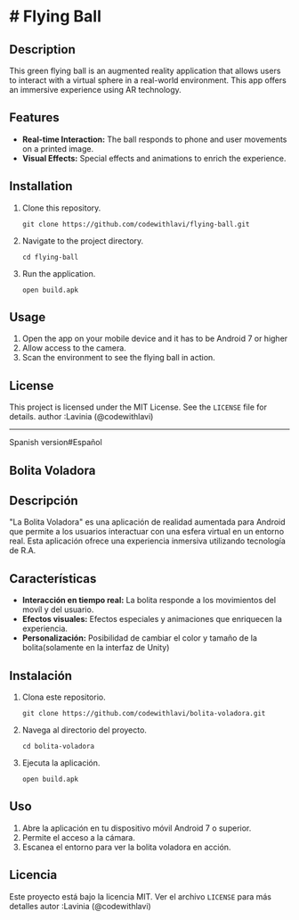 # # Flying Ball

## Description
This green flying ball is an augmented reality application that allows users to interact with a virtual sphere in a real-world environment. This app offers an immersive experience using AR technology.

## Features
- **Real-time Interaction:** The ball responds to phone and user movements on a printed image. 
- **Visual Effects:** Special effects and animations to enrich the experience.


## Installation
1. Clone this repository.
    ```
    git clone https://github.com/codewithlavi/flying-ball.git
    ```
2. Navigate to the project directory.
    ```
    cd flying-ball
    ```
3. Run the application.
    ```
    open build.apk
    ```

## Usage
1. Open the app on your mobile device and it has to be Android 7 or higher
2. Allow access to the camera.
3. Scan the environment to see the flying ball in action.

## License
This project is licensed under the MIT License. See the `LICENSE` file for details.
author :Lavinia (@codewithlavi)
___________________________________________________________________________________________________________________________________________________________________________
Spanish version#Español

 ## Bolita Voladora

 ## Descripción

"La Bolita Voladora" es una aplicación de realidad aumentada para Android que permite a los usuarios interactuar con una esfera virtual en un entorno real. 
 Esta aplicación ofrece una experiencia inmersiva utilizando tecnología de R.A.

## Características
- **Interacción en tiempo real:** La bolita responde a los movimientos del movíl y del usuario.
- **Efectos visuales:** Efectos especiales y animaciones que enriquecen la experiencia.
- **Personalización:** Posibilidad de cambiar el color y tamaño de la bolita(solamente en la interfaz de Unity)

## Instalación
1. Clona este repositorio.
    ```
    git clone https://github.com/codewithlavi/bolita-voladora.git
    ```
2. Navega al directorio del proyecto.
    ```
    cd bolita-voladora
    ```
3. Ejecuta la aplicación.
    ```
    open build.apk
    ```

## Uso
1. Abre la aplicación en tu dispositivo móvil Android 7 o superior.
2. Permite el acceso a la cámara.
3. Escanea el entorno para ver la bolita voladora en acción.
## Licencia
Este proyecto está bajo la licencia MIT. Ver el archivo `LICENSE` para más detalles
autor :Lavinia (@codewithlavi)






